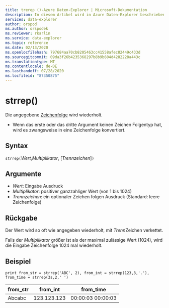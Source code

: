 ```yaml
---
title: trerep ()-Azure Daten-Explorer | Microsoft-Dokumentation
description: In diesem Artikel wird in Azure Daten-Explorer beschrieben.
services: data-explorer
author: orspod
ms.author: orspodek
ms.reviewer: rkarlin
ms.service: data-explorer
ms.topic: reference
ms.date: 02/13/2020
ms.openlocfilehash: 797684aa70cb8205463cc41558afec82449c433d
ms.sourcegitcommit: 09da3f26b4235368297b8b9b604d4282228a443c
ms.translationtype: MT
ms.contentlocale: de-DE
ms.lasthandoff: 07/28/2020
ms.locfileid: "87350875"
---
```

# <a name="strrep"></a>strrep()

Die angegebene [Zeichenfolge](./scalar-data-types/string.md) wird wiederholt.

* Wenn das erste oder das dritte Argument keinen Zeichen Folgentyp hat, wird es zwangsweise in eine Zeichenfolge konvertiert.

## <a name="syntax"></a>Syntax

`strrep(`*Wert*,*Multiplikator*, [*Trennzeichen*]`)`

## <a name="arguments"></a>Argumente

* *Wert*: Eingabe Ausdruck
* *Multiplikator*: positiver ganzzahliger Wert (von 1 bis 1024)
* *Trennzeichen*: ein optionaler Zeichen folgen Ausdruck (Standard: leere Zeichenfolge)

## <a name="returns"></a>Rückgabe

Der Wert wird so oft wie angegeben wiederholt, mit *Trenn*Zeichen verkettet.

Falls der *Multiplikator* größer ist als der maximal zulässige Wert (1024), wird die Eingabe Zeichenfolge 1024 mal wiederholt.
 
## <a name="example"></a>Beispiel

```kusto
print from_str = strrep('ABC', 2), from_int = strrep(123,3,'.'), from_time = strrep(3s,2,' ')
```

|from_str|from_int|from_time|
|---|---|---|
|Abcabc|123.123.123|00:00:03 00:00:03|